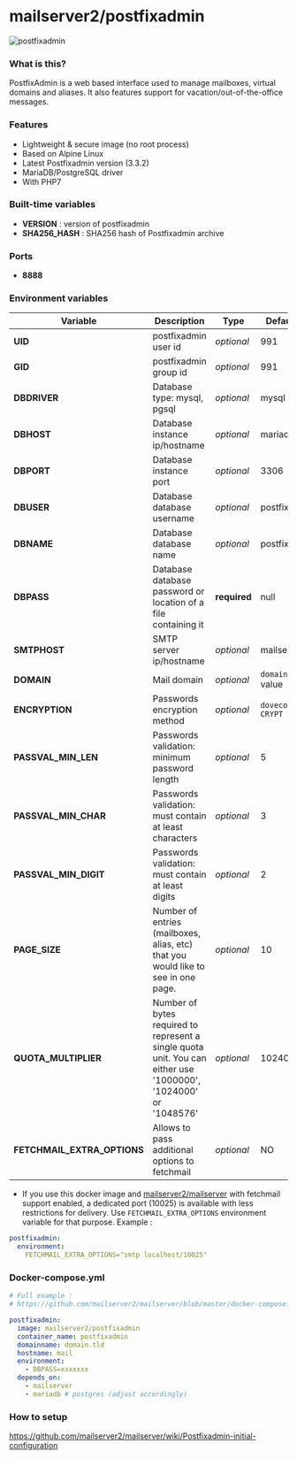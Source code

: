 # mailserver2/postfixadmin

![postfixadmin](http://i.imgur.com/UCtvKHR.png "postfixadmin")

### What is this?

PostfixAdmin is a web based interface used to manage mailboxes, virtual domains and aliases. It also features support for vacation/out-of-the-office messages.

### Features

- Lightweight & secure image (no root process)
- Based on Alpine Linux
- Latest Postfixadmin version (3.3.2)
- MariaDB/PostgreSQL driver
- With PHP7

### Built-time variables

- **VERSION** : version of postfixadmin
- **SHA256_HASH** : SHA256 hash of Postfixadmin archive

### Ports

- **8888**

### Environment variables

| Variable | Description | Type | Default value |
| -------- | ----------- | ---- | ------------- |
| **UID** | postfixadmin user id | *optional* | 991
| **GID** | postfixadmin group id | *optional* | 991
| **DBDRIVER** | Database type: mysql, pgsql | *optional* | mysql
| **DBHOST** | Database instance ip/hostname | *optional* | mariadb
| **DBPORT** | Database instance port | *optional* | 3306
| **DBUSER** | Database database username | *optional* | postfix
| **DBNAME** | Database database name | *optional* | postfix
| **DBPASS** | Database database password or location of a file containing it | **required** | null
| **SMTPHOST** | SMTP server ip/hostname | *optional* | mailserver
| **DOMAIN** | Mail domain | *optional* | `domainname` value
| **ENCRYPTION** | Passwords encryption method | *optional* | `dovecot:SHA512-CRYPT`
| **PASSVAL_MIN_LEN** | Passwords validation: minimum password length | *optional* | 5
| **PASSVAL_MIN_CHAR** | Passwords validation: must contain at least characters | *optional* | 3
| **PASSVAL_MIN_DIGIT** | Passwords validation: must contain at least digits | *optional* | 2
| **PAGE_SIZE** | Number of entries (mailboxes, alias, etc) that you would like to see in one page. | *optional* | 10
| **QUOTA_MULTIPLIER** | Number of bytes required to represent a single quota unit. You can either use '1000000', '1024000' or '1048576' | *optional* | 1024000
| **FETCHMAIL_EXTRA_OPTIONS** | Allows to pass additional options to fetchmail | *optional* | NO

* If you use this docker image and [mailserver2/mailserver](https://github.com/mailserver2/mailserver) with fetchmail support enabled, a dedicated port (10025) is available with less restrictions for delivery. Use `FETCHMAIL_EXTRA_OPTIONS` environment variable for that purpose. Example :

```yml
postfixadmin:
  environment:
    FETCHMAIL_EXTRA_OPTIONS="smtp localhost/10025"
```

### Docker-compose.yml

```yml
# Full example :
# https://github.com/mailserver2/mailserver/blob/master/docker-compose.sample.yml

postfixadmin:
  image: mailserver2/postfixadmin
  container_name: postfixadmin
  domainname: domain.tld
  hostname: mail
  environment:
    - DBPASS=xxxxxxx
  depends_on:
    - mailserver
    - mariadb # postgres (adjust accordingly)
```

### How to setup

https://github.com/mailserver2/mailserver/wiki/Postfixadmin-initial-configuration
